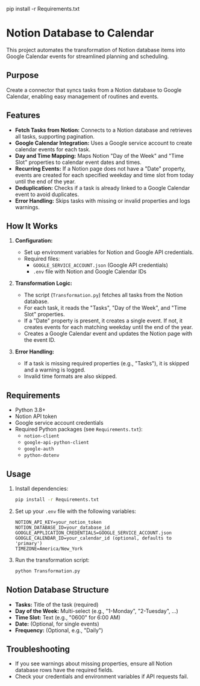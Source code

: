 pip install -r Requirements.txt

# Notion Database to Calendar

This project automates the transformation of Notion database items into Google Calendar events for streamlined planning and scheduling.

## Purpose

Create a connector that syncs tasks from a Notion database to Google Calendar, enabling easy management of routines and events.

## Features

- **Fetch Tasks from Notion:** Connects to a Notion database and retrieves all tasks, supporting pagination.
- **Google Calendar Integration:** Uses a Google service account to create calendar events for each task.
- **Day and Time Mapping:** Maps Notion "Day of the Week" and "Time Slot" properties to calendar event dates and times.
- **Recurring Events:** If a Notion page does not have a "Date" property, events are created for each specified weekday and time slot from today until the end of the year.
- **Deduplication:** Checks if a task is already linked to a Google Calendar event to avoid duplicates.
- **Error Handling:** Skips tasks with missing or invalid properties and logs warnings.

## How It Works

1. **Configuration:**  
	- Set up environment variables for Notion and Google API credentials.
	- Required files:  
	  - `GOOGLE_SERVICE_ACCOUNT.json` (Google API credentials)
	  - `.env` file with Notion and Google Calendar IDs

2. **Transformation Logic:**  
	- The script (`Transformation.py`) fetches all tasks from the Notion database.
	- For each task, it reads the "Tasks", "Day of the Week", and "Time Slot" properties.
	- If a "Date" property is present, it creates a single event. If not, it creates events for each matching weekday until the end of the year.
	- Creates a Google Calendar event and updates the Notion page with the event ID.

3. **Error Handling:**  
	- If a task is missing required properties (e.g., "Tasks"), it is skipped and a warning is logged.
	- Invalid time formats are also skipped.

## Requirements

- Python 3.8+
- Notion API token
- Google service account credentials
- Required Python packages (see `Requirements.txt`):
  - `notion-client`
  - `google-api-python-client`
  - `google-auth`
  - `python-dotenv`

## Usage

1. Install dependencies:
	```bash
	pip install -r Requirements.txt
	```
2. Set up your `.env` file with the following variables:
	```
	NOTION_API_KEY=your_notion_token
	NOTION_DATABASE_ID=your_database_id
	GOOGLE_APPLICATION_CREDENTIALS=GOOGLE_SERVICE_ACCOUNT.json
	GOOGLE_CALENDAR_ID=your_calendar_id (optional, defaults to 'primary')
	TIMEZONE=America/New_York
	```
3. Run the transformation script:
	```bash
	python Transformation.py
	```

## Notion Database Structure

- **Tasks:** Title of the task (required)
- **Day of the Week:** Multi-select (e.g., "1-Monday", "2-Tuesday", ...)
- **Time Slot:** Text (e.g., "0600" for 6:00 AM)
- **Date:** (Optional, for single events)
- **Frequency:** (Optional, e.g., "Daily")

## Troubleshooting

- If you see warnings about missing properties, ensure all Notion database rows have the required fields.
- Check your credentials and environment variables if API requests fail.